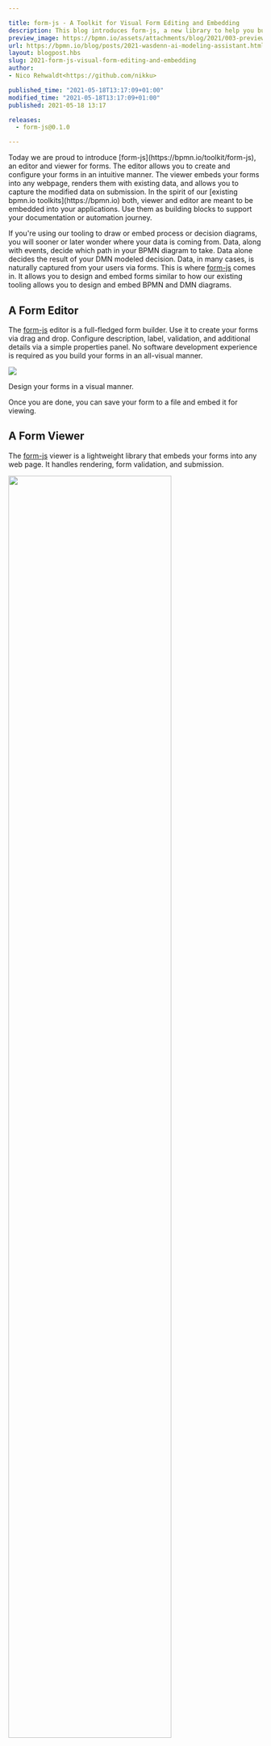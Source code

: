```yaml
---

title: form-js - A Toolkit for Visual Form Editing and Embedding
description: This blog introduces form-js, a new library to help you build, share and embed forms.
preview_image: https://bpmn.io/assets/attachments/blog/2021/003-preview.png
url: https://bpmn.io/blog/posts/2021-wasdenn-ai-modeling-assistant.html
layout: blogpost.hbs
slug: 2021-form-js-visual-form-editing-and-embedding
author:
- Nico Rehwaldt<https://github.com/nikku>

published_time: "2021-05-18T13:17:09+01:00"
modified_time: "2021-05-18T13:17:09+01:00"
published: 2021-05-18 13:17

releases:
  - form-js@0.1.0

---
```


<p class="introduction">
  Today we are proud to introduce [form-js](https://bpmn.io/toolkit/form-js), an editor and viewer for forms. The editor allows you to create and configure your forms in an intuitive manner. The viewer embeds your forms into any webpage, renders them with existing data, and allows you to capture the modified data on submission. In the spirit of our [existing bpmn.io toolkits](https://bpmn.io) both, viewer and editor are meant to be embedded into your applications. Use them as building blocks to support your documentation or automation journey.
</p>

<!-- continue -->

If you're using our tooling to draw or embed process or decision diagrams, you will sooner or later wonder where your data is coming from. Data, along with events, decide which path in your BPMN diagram to take. Data alone decides the result of your DMN modeled decision. Data, in many cases, is naturally captured from your users via forms. This is where [form-js](https://bpmn.io/toolkit/form-js) comes in. It allows you to design and embed forms similar to how our existing tooling allows you to design and embed BPMN and DMN diagrams.


## A Form Editor

The [form-js](https://bpmn.io/toolkit/form-js) editor is a full-fledged form builder. Use it to create your forms via drag and drop. Configure description, label, validation, and additional details via a simple properties panel. No software development experience is required as you build your forms in an all-visual manner.

<div class="figure">
  <img src="{{ assets }}/attachments/blog/2021/003-editor.gif">

  <p class="caption">
    Design your forms in a visual manner.
  </p>
</div>

Once you are done, you can save your form to a file and embed it for viewing.


## A Form Viewer

The [form-js](https://bpmn.io/toolkit/form-js) viewer is a lightweight library that embeds your forms into any web page. It handles rendering, form validation, and submission.

<div class="figure">
  <img src="{{ assets }}/attachments/blog/2021/003-viewer.gif" style="width: 80%">

  <p class="caption">
    A form in action.
  </p>
</div>

Only a few lines of JavaScript are required to embed it into a webpage.  You must supply your modeled form file, of course. You may provide optional input data, too.


```javascript
import { createForm } from '@bpmn-io/form-js';

const data = {
  creditor: 'Mike'
};

const schema = ...;

const form = createForm({
  schema,
  data,
  container: document.querySelector('#form')
});
```

Hook into form submission and handle the form result, i.e., by submitting the data to a remote API.

```javascript
form.on('submit', (event) => {

  const {
    data,
    errors
  } = event;

  // if no errors, submit form with resulting data
});
```

Sometime later, you may want to remove the form from your webpage. You may do that easily, too:

```javascript
// remove rendered form
form.destroy();
```

## Embeddable Building Blocks

As you may have noticed, form-js editor and viewer do not perform any remote interaction. Those who are [familiar with our tools](https://bpmn.io) should not be surprised: We offer embeddable, extensible building blocks rather than full-blown, closed products.

If you plan to use form-js, you will most likely integrate it into your applications, may it be as a form editor or as a form viewer in your little task list or CRM tool. At [Camunda](https://camunda.com/), for example, we embed form-js to [power Camunda Forms](https://camunda.com/blog/2021/04/camunda-forms-visual-editing-of-user-task-forms/), our take on powerful and friendly user task forms.

Are you interested in form-js? Check out the library [on GitHub](https://github.com/bpmn-io/form-js) and learn how to embed it into your application.


## Wrapping Up

This post introduced [form-js](https://bpmn.io/toolkit/form-js), a library to design and render forms embeddable into any web application.

We've made a case for forms being a vital building block in any user-centric documentation or automation journey. We are confident that decent form tooling supports you on that journey.

In the following months, we will continue to improve form-js both feature and documentation-wise.

Are you excited about form-js the way we are? Check out the documentation [on GitHub](https://github.com/bpmn-io/form-js) and don't forget to share your feedback [@bpmn_io](https://twitter.com/bpmn_io) or [on our forums](https://forum.bpmn.io/). Stay tuned for further updates!